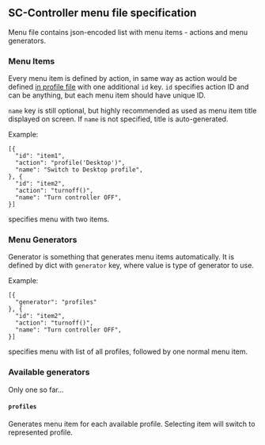 SC-Controller menu file specification
----------------------------------------

Menu file contains json-encoded list with menu items - actions and
menu generators.

### Menu Items

Every menu item is defined by action, in same way  as action would be defined
[in profile file](profile-file.md#Action_definition) with one additional
`id` key. `id` specifies action ID and can be anything, but each menu item
should have unique ID.

`name` key is still optional, but highly recommended as used as menu item title
displayed on screen. If `name` is not specified, title is auto-generated.

Example:

	[{
	  "id": "item1", 
	  "action": "profile('Desktop')", 
	  "name": "Switch to Desktop profile", 
	}, {
	  "id": "item2", 
	  "action": "turnoff()", 
	  "name": "Turn controller OFF", 
	}]

specifies menu with two items.

### Menu Generators

Generator is something that generates menu items automatically. It is defined
by dict with `generator` key, where value is type of generator to use.

Example:

	[{
	  "generator": "profiles"
	}, {
	  "id": "item2", 
	  "action": "turnoff()", 
	  "name": "Turn controller OFF", 
	}]

specifies menu with list of all profiles, followed by one normal menu item.


### Available generators
Only one so far...

#### `profiles`
Generates menu item for each available profile. Selecting item will switch to represented profile.


